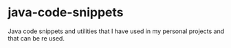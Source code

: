 # java-code-snippets
Java code snippets and utilities that I have used in my personal projects and that can be re used.
